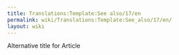 ```yaml
---
title: Translations:Template:See also/17/en
permalink: wiki/Translations:Template:See_also/17/en/
layout: wiki
---
```


Alternative title for Article
